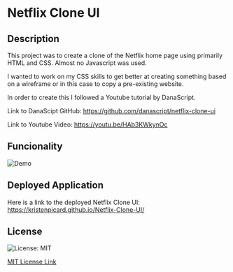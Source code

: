 # Netflix Clone UI

## Description 

This project was to create a clone of the Netflix home page using primarily HTML and CSS.  Almost no Javascript was used.

I wanted to work on my CSS skills to get better at creating something based on a wireframe or in this case to copy a pre-existing website.

In order to create this I followed a Youtube tutorial by DanaScript.

Link to DanaScipt GitHub: https://github.com/danascript/netflix-clone-ui

Link to Youtube Video: https://youtu.be/HAb3KWkynOc

## Funcionality

![Demo](Assets/pic.gif)

## Deployed Application

Here is a link to the deployed Netflix Clone UI: https://kristenpicard.github.io/Netflix-Clone-UI/

## License

![License: MIT](https://img.shields.io/badge/License-MIT-yellow.svg)

[MIT License Link](https://spdx.org/licenses/MIT.html)